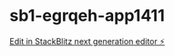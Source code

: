 # sb1-egrqeh-app1411

[Edit in StackBlitz next generation editor ⚡️](https://stackblitz.com/~/github.com/Massterloader/sb1-egrqeh-app1411)